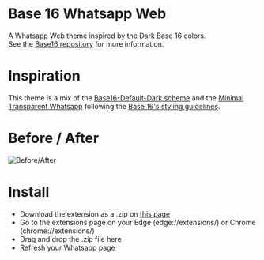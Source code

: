 # Base 16 Whatsapp Web
A Whatsapp Web theme inspired by the Dark Base 16 colors.  
See the [Base16 repository](https://github.com/chriskempson/base16) for more information.  

# Inspiration
This theme is a mix of the [Base16-Default-Dark scheme](https://github.com/chriskempson/base16-default-schemes) and the [Minimal Transparent Whatsapp](https://userstyles.org/styles/137361/minimal-transparent-whatsapp) following the [Base 16's styling guidelines](https://github.com/chriskempson/base16/blob/master/styling.md).  

# Before / After
![Before/After](https://i.imgur.com/MIZRdkj.png)

# Install
- Download the extension as a .zip on [this page](https://github.com/mgiovani/base16-whatsapp-web/releases)
- Go to the extensions page on your Edge (edge://extensions/) or Chrome (chrome://extensions/)
- Drag and drop the .zip file here
- Refresh your Whatsapp page

